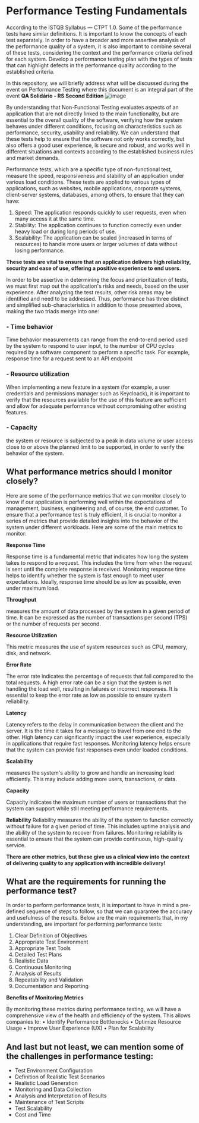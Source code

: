 # Performance Testing Fundamentals

According to the ISTQB Syllabus — CTPT 1.0. Some of the performance tests have similar definitions. It is important to know the concepts of each test separately. In order to have a broader and more assertive analysis of the performance quality of a system, it is also important to combine several of these tests, considering the context and the performance criteria defined for each system. Develop a performance testing plan with the types of tests that can highlight defects in the performance quality according to the established criteria.

In this repository, we will briefly address what will be discussed during the event on Performance Testing where this document is an integral part of the event **QA Solidário - RS Second Edition**
![image](https://github.com/user-attachments/assets/6fabf60c-f607-4ca0-a6f2-08b4bca4c96d)

By understanding that Non-Functional Testing evaluates aspects of an application that are not directly linked to the main functionality, but are essential to the overall quality of the software, verifying how the system behaves under different conditions, focusing on characteristics such as performance, security, usability and reliability. We can understand that these tests help to ensure that the software not only works correctly, but also offers a good user experience, is secure and robust, and works well in different situations and contexts according to the established business rules and market demands.

Performance tests, which are a specific type of non-functional test, measure the speed, responsiveness and stability of an application under various load conditions. These tests are applied to various types of applications, such as websites, mobile applications, corporate systems, client-server systems, databases, among others, to ensure that they can have:

  1. Speed: The application responds quickly to user requests, even when many access it at the same time.
  2. Stability: The application continues to function correctly even under heavy load or during long periods of use.
  3. Scalability: The application can be scaled (increased in terms of resources) to handle more users or larger volumes of data without losing performance.

**These tests are vital to ensure that an application delivers high reliability, security and ease of use, offering a positive experience to end users.**

In order to be assertive in determining the focus and prioritization of tests, we must first map out the application's risks and needs, based on the user experience. After analyzing the test results, other risk areas may be identified and need to be addressed. Thus, performance has three distinct and simplified sub-characteristics in addition to those presented above, making the two triads merge into one:

### - Time behavior
Time behavior measurements can range from the end-to-end period used by the system to respond to user input, to the number of CPU cycles required by a software component to perform a specific task. For example, response time for a request sent to an API endpoint

### - Resource utilization
When implementing a new feature in a system (for example, a user credentials and permissions manager such as Keycloack), it is important to verify that the resources available for the use of this feature are sufficient and allow for adequate performance without compromising other existing features.

### - Capacity
the system or resource is subjected to a peak in data volume or user access close to or above the planned limit to be supported, in order to verify the behavior of the system.

## What performance metrics should I monitor closely?

Here are some of the performance metrics that we can monitor closely to know if our application is performing well within the expectations of management, business, engineering and, of course, the end customer. To ensure that a performance test is truly efficient, it is crucial to monitor a series of metrics that provide detailed insights into the behavior of the system under different workloads. Here are some of the main metrics to monitor:

**Response Time**

Response time is a fundamental metric that indicates how long the system takes to respond to a request. This includes the time from when the request is sent until the complete response is received. Monitoring response time helps to identify whether the system is fast enough to meet user expectations. Ideally, response time should be as low as possible, even under maximum load.

**Throughput**

measures the amount of data processed by the system in a given period of time. It can be expressed as the number of transactions per second (TPS) or the number of requests per second.

**Resource Utilization**

This metric measures the use of system resources such as CPU, memory, disk, and network.

**Error Rate**

The error rate indicates the percentage of requests that fail compared to the total requests. A high error rate can be a sign that the system is not handling the load well, resulting in failures or incorrect responses. It is essential to keep the error rate as low as possible to ensure system reliability.

**Latency**

Latency refers to the delay in communication between the client and the server. It is the time it takes for a message to travel from one end to the other. High latency can significantly impact the user experience, especially in applications that require fast responses. Monitoring latency helps ensure that the system can provide fast responses even under loaded conditions.

**Scalability**

measures the system's ability to grow and handle an increasing load efficiently. This may include adding more users, transactions, or data.

**Capacity**

Capacity indicates the maximum number of users or transactions that the system can support while still meeting performance requirements.

**Reliability**
Reliability measures the ability of the system to function correctly without failure for a given period of time. This includes uptime analysis and the ability of the system to recover from failures. Monitoring reliability is essential to ensure that the system can provide continuous, high-quality service.

**There are other metrics, but these give us a clinical view into the context of delivering quality to any application with incredible delivery!**

## What are the requirements for running the performance test?

In order to perform performance tests, it is important to have in mind a pre-defined sequence of steps to follow, so that we can guarantee the accuracy and usefulness of the results. Below are the main requirements that, in my understanding, are important for performing performance tests:

1. Clear Definition of Objectives
2. Appropriate Test Environment
3. Appropriate Test Tools
4. Detailed Test Plans
5. Realistic Data
6. Continuous Monitoring
7. Analysis of Results
8. Repeatability and Validation
9. Documentation and Reporting

**Benefits of Monitoring Metrics** 

By monitoring these metrics during performance testing, we will have a comprehensive view of the health and efficiency of the system. This allows companies to:
  • Identify Performance Bottlenecks
  • Optimize Resource Usage
  • Improve User Experience (UX)
  • Plan for Scalability    

## And last but not least, we can mention some of the challenges in performance testing:

  - Test Environment Configuration
  - Definition of Realistic Test Scenarios
  - Realistic Load Generation
  - Monitoring and Data Collection
  - Analysis and Interpretation of Results
  - Maintenance of Test Scripts
  - Test Scalability
  - Cost and Time
